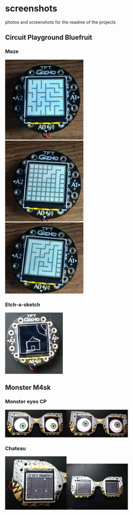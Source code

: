 # screenshots
photos and screenshots for the readme of the projects

## Circuit Playground Bluefruit

### Maze
<img src="https://raw.githubusercontent.com/Marius-450/screenshots/master/maze.png">
<img src="https://raw.githubusercontent.com/Marius-450/screenshots/master/maze_creation1.png">
<img src="https://raw.githubusercontent.com/Marius-450/screenshots/master/maze_creation.png">


### Etch-a-sketch

<img src="/Etch-a-sketch1.jpg" height="200">

## Monster M4sk

### Monster eyes CP

<img src="/Monster_eyes1.jpg" width="200"><img src="/Monster_eyes2.jpg" width="200">

### Chateau

<img src="/Chateau2.jpg" width="200"><img src="/Chateau1.jpg" width="200">
